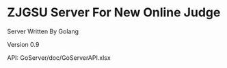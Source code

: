 ZJGSU Server For New Online Judge 
========

Server Written By Golang

Version 0.9

API: GoServer/doc/GoServerAPI.xlsx 
